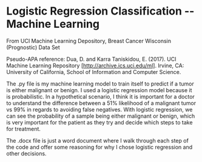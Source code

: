 # Logistic Regression Classification -- Machine Learning
From UCI Machine Learning Depository, Breast Cancer Wisconsin (Prognostic) Data Set

Pseudo-APA reference: Dua, D. and Karra Taniskidou, E. (2017). UCI Machine Learning Repository [http://archive.ics.uci.edu/ml]. Irvine, CA: University of California, School of Information and Computer Science.

The .py file is my machine learning model to train itself to predict if a tumor is either malignant or benign. I used a logistic regression model because it is probabilistic. In a hypothetical scenario, I think it is important for a doctor to understand the difference between a 51% likelihood of a malignant tumor vs 99% in regards to avoiding false negatives. With logistic regression, we can see the probability of a sample being either malignant or benign, which is very important for the patient as they try and decide which steps to take for treatment. 

The .docx file is just a word document where I walk through each step of the code and offer some reasoning for why I chose logistic regression and other decisions.
